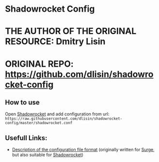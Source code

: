 # Shadowrocket Config

# THE AUTHOR OF THE ORIGINAL RESOURCE: Dmitry Lisin
# ORIGINAL REPO: https://github.com/dlisin/shadowrocket-config

## How to use
Open [Shadowrocket](https://www.shadowrocketdownload.com) and add configuration from url: 
`https://raw.githubusercontent.com/dlisin/shadowrocket-config/master/shadowrocket.conf`

## Usefull Links:
 - [Description of the configuration file format](https://manual.nssurge.com) (originally written for [Surge](https://nssurge.com), but also suitable for [Shadowrocket](https://www.shadowrocketdownload.com))
